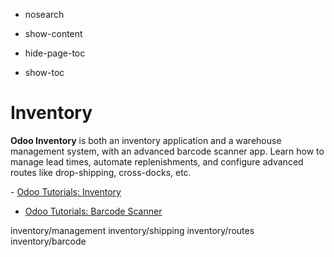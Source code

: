   - nosearch

  - show-content

  - hide-page-toc

  - show-toc

# Inventory

**Odoo Inventory** is both an inventory application and a warehouse
management system, with an advanced barcode scanner app. Learn how to
manage lead times, automate replenishments, and configure advanced
routes like drop-shipping, cross-docks, etc.

<div class="seealso">

\- [Odoo Tutorials: Inventory](https://www.odoo.com/slides/inventory-24)
- [Odoo Tutorials: Barcode
Scanner](https://www.odoo.com/slides/barcode-30)

</div>

<div class="toctree" data-titlesonly="">

inventory/management inventory/shipping inventory/routes
inventory/barcode

</div>
